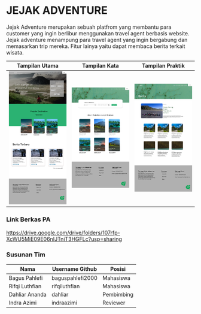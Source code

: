 # JEJAK ADVENTURE

Jejak Adventure merupakan sebuah platfrom yang membantu para customer yang ingin berlibur menggunakan travel agent berbasis website. Jejak adventure menampung para travel agent yang ingin bergabung dan memasarkan trip mereka. Fitur lainya yaitu dapat membaca berita terkait wisata.

Tampilan Utama                              | Tampilan Kata                              | Tampilan Praktik
--------------------------------------------|--------------------------------------------|--------------------------------------------
<img src="screenshots/pic1.png" width="200">|<img src="screenshots/pic2.png" width="200">|<img src="screenshots/pic3.png" width="200">

### Link Berkas PA

https://drive.google.com/drive/folders/107rfp-XcWU5MiE09E06nIJTniT3HGFLc?usp=sharing

### Susunan Tim

Nama            | Username Github | Posisi
----------------|-----------------|-----------
Bagus Pahlefi   | baguspahlefi2000| Mahasiswa
Rifqi Luthfian  | rifqiluthfian   | Mahasiswa
Dahliar Ananda  | dahliar         | Pembimbing
Indra Azimi     | indraazimi      | Reviewer
